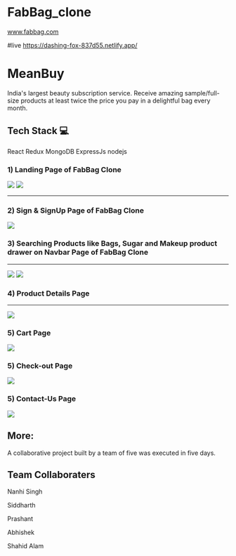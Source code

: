 # FabBag_clone

www.fabbag.com

#live 
https://dashing-fox-837d55.netlify.app/


# MeanBuy

India's largest beauty subscription service. Receive amazing sample/full-size products at least twice the price you pay in a delightful bag every month.

## Tech Stack 💻
React
Redux 
MongoDB
ExpressJs
nodejs


<h3> 1) Landing Page of FabBag Clone</h3>
<img src="https://user-images.githubusercontent.com/97445870/168086084-9444da60-3cfa-4fab-b763-4e9d62d9cef3.png"/>
<img src="https://user-images.githubusercontent.com/97445870/168086100-8030c351-29a9-4b61-8a4d-e947163b6752.png"/>
<hr>
<h3> 2) Sign & SignUp Page of FabBag Clone</h3>
<img src="https://user-images.githubusercontent.com/97445870/168086261-c00dc300-6865-481d-acb2-ae90dd3340d7.png"/>
<h3> 3) Searching Products like Bags, Sugar and Makeup product drawer on Navbar Page of FabBag Clone</h3>
<hr>
<img src="https://user-images.githubusercontent.com/97445870/168086113-5e8ea994-6c58-44da-9b49-a28a0c82abc8.png"/>
<img src="https://user-images.githubusercontent.com/97445870/168086250-baa4cce2-a555-430a-8bf2-34f149f5f070.png"/>
<h3> 4) Product Details Page</h3>
<hr>
<img src="https://user-images.githubusercontent.com/97445870/168086277-31b468cd-a0a1-4c87-aaa5-65afb513cbd8.png"/>
<h3> 5) Cart Page</h3>
<img src="https://user-images.githubusercontent.com/97445870/168086288-4dad6dd3-417c-49e5-ad1d-74378239916a.png"/>
<h3> 5) Check-out Page</h3>
<img src="https://user-images.githubusercontent.com/97445870/168086300-9ab80601-9164-4711-a93b-b89cd41e3175.png"/>
<h3> 5) Contact-Us Page</h3>
<img src="https://user-images.githubusercontent.com/97445870/168086327-ede0af19-1712-42aa-bc8d-bc35701bb8ac.png"/>


## More:

A collaborative project built by a team of five was executed in five days.

## Team Collaboraters
<p>Nanhi Singh<p/>
<p>Siddharth<p/>
<p>Prashant<p/>
<p>Abhishek<p/>
<p>Shahid Alam<p/>

